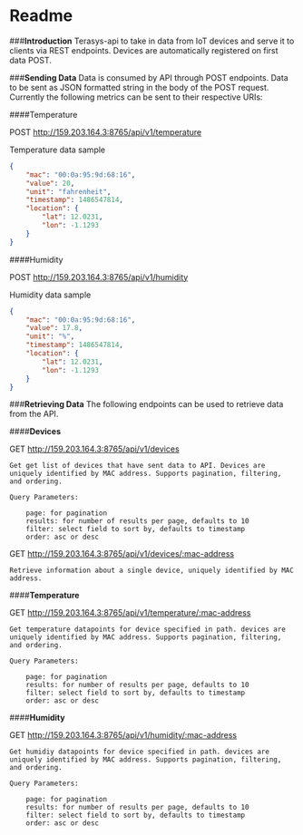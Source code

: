 **Readme**
======
###**Introduction**
Terasys-api to take in data from IoT devices and serve it to clients via REST endpoints.
Devices are automatically registered on first data POST.

###**Sending Data**
Data is consumed by API through POST endpoints.
Data to be sent as JSON formatted string in the body of the POST request. 
Currently the following metrics can be sent to their respective URIs:

####Temperature

POST http://159.203.164.3:8765/api/v1/temperature

Temperature data sample
```json
{
	"mac": "00:0a:95:9d:68:16",
	"value": 20,
	"unit": "fahrenheit",
	"timestamp": 1486547814,
	"location": {
		"lat": 12.0231,
		"lon": -1.1293
	}
}
```

####Humidity

POST http://159.203.164.3:8765/api/v1/humidity

Humidity data sample
```json
{
	"mac": "00:0a:95:9d:68:16",
	"value": 17.8,
	"unit": "%",
	"timestamp": 1486547814,
	"location": {
		"lat": 12.0231,
		"lon": -1.1293
	}
}
```


###**Retrieving Data**
The following endpoints can be used to retrieve data from the API.

####**Devices**

GET http://159.203.164.3:8765/api/v1/devices


	Get get list of devices that have sent data to API. Devices are uniquely identified by MAC address. Supports pagination, filtering, and ordering.

	Query Parameters:

		page: for pagination
		results: for number of results per page, defaults to 10
		filter: select field to sort by, defaults to timestamp
		order: asc or desc

GET http://159.203.164.3:8765/api/v1/devices/:mac-address


	Retrieve information about a single device, uniquely identified by MAC address.

####**Temperature**

GET http://159.203.164.3:8765/api/v1/temperature/:mac-address


	Get temperature datapoints for device specified in path. devices are uniquely identified by MAC address. Supports pagination, filtering, and ordering.

	Query Parameters:

		page: for pagination
		results: for number of results per page, defaults to 10
		filter: select field to sort by, defaults to timestamp
		order: asc or desc

####**Humidity**

GET http://159.203.164.3:8765/api/v1/humidity/:mac-address


	Get humidiy datapoints for device specified in path. devices are uniquely identified by MAC address. Supports pagination, filtering, and ordering.

	Query Parameters:

		page: for pagination
		results: for number of results per page, defaults to 10
		filter: select field to sort by, defaults to timestamp
		order: asc or desc